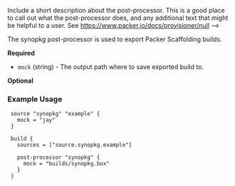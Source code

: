 Include a short description about the post-processor. This is a good place
to call out what the post-processor does, and any additional text that might
be helpful to a user. See https://www.packer.io/docs/provisioner/null
-->

The synopkg post-processor is used to export Packer Scaffolding builds.

<!-- Post-Processor Configuration Fields -->

**Required**

- `mock` (string) - The output path where to save exported build to.

<!--
  Optional Configuration Fields

  Configuration options that are not required or have reasonable defaults
  should be listed under the optionals section. Defaults values should be
  noted in the description of the field
-->

**Optional**

<!--
  A basic example on the usage of the post-processor. Multiple examples
  can be provided to highlight various configurations.

-->

### Example Usage

```hcl
 source "synopkg" "example" {
   mock = "jay"
 }

 build {
   sources = ["source.synopkg.example"]

   post-processor "synopkg" {
     mock = "builds/synopkg.box"
   }
 }
```
